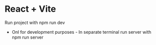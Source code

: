 # React + Vite

Run project with npm run dev
- Onl for development purposes -
In separate terminal run server with npm run server
